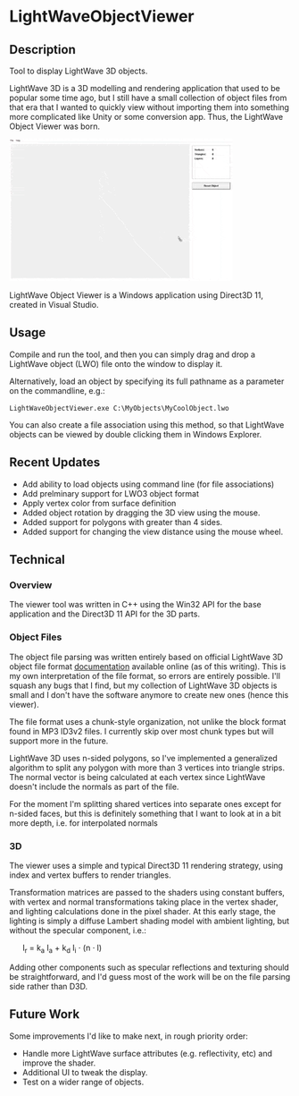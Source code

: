 # LightWaveObjectViewer

## Description

Tool to display LightWave 3D objects.

LightWave 3D is a 3D modelling and rendering application that used to be popular some time ago, 
but I still have a small collection of object files from that era that I wanted to quickly view without 
importing them into something more complicated like Unity or some conversion app. Thus, the LightWave 
Object Viewer was born.

![LightWave Object Viewer window](https://github.com/laubryan/LightWaveObjectViewer/blob/09c6d62227e09f6f996955d97bc8a05a0efc02a3/Screenshots/LWObjectViewer.gif?raw=true)

LightWave Object Viewer is a Windows application using Direct3D 11, created in Visual Studio.


## Usage

Compile and run the tool, and then you can simply drag and drop a LightWave object (LWO) 
file onto the window to display it.

Alternatively, load an object by specifying its full pathname as a parameter on the commandline, e.g.:

```
LightWaveObjectViewer.exe C:\MyObjects\MyCoolObject.lwo
```

You can also create a file association using this method, so that LightWave objects can be viewed by double clicking them in Windows Explorer.

## Recent Updates

- Add ability to load objects using command line (for file associations)
- Add prelminary support for LWO3 object format
- Apply vertex color from surface definition
- Added object rotation by dragging the 3D view using the mouse.
- Added support for polygons with greater than 4 sides.
- Added support for changing the view distance using the mouse wheel.


## Technical

### Overview

The viewer tool was written in C++ using the Win32 API for the base application and the Direct3D 11 API for the 3D parts.


### Object Files

The object file parsing was written entirely based on official LightWave 3D object file format [documentation](https://static.lightwave3d.com/sdk/2019/html/filefmts/lwo2.html) available online (as of this writing). This is my own 
interpretation of the file format, so errors are entirely possible. I'll squash any bugs that I find, but my collection 
of LightWave 3D objects is small and I don't have the software anymore to create new ones (hence this viewer).

The file format uses a chunk-style organization, not unlike the block format found in MP3 ID3v2 files. I currently skip 
over most chunk types but will support more in the future.

LightWave 3D uses n-sided polygons, so I've implemented a generalized algorithm to split any polygon with more than 3 vertices 
into triangle strips. The normal vector is being calculated at each vertex since LightWave doesn't include the normals as 
part of the file.

For the moment I'm splitting shared vertices into separate ones except for n-sided faces, but this is definitely something 
that I want to look at in a bit more depth, i.e. for interpolated normals


### 3D

The viewer uses a simple and typical Direct3D 11 rendering strategy, using index and vertex buffers to render triangles.

Transformation matrices are passed to the shaders using constant buffers, with vertex and normal transformations taking 
place in the vertex shader, and lighting calculations done in the pixel shader. At this early stage, the lighting is 
simply a diffuse Lambert shading model with ambient lighting, but without the specular component, i.e.:

&nbsp; &nbsp; &nbsp; I<sub>r</sub> = k<sub>a</sub> I<sub>a</sub> + k<sub>d</sub> I<sub>i</sub> &#183; (n &#183; l)

Adding other components such as specular reflections and texturing should be straightforward, and I'd guess most of the 
work will be on the file parsing side rather than D3D.


## Future Work

Some improvements I'd like to make next, in rough priority order:

- Handle more LightWave surface attributes (e.g. reflectivity, etc) and improve the shader.
- Additional UI to tweak the display.
- Test on a wider range of objects.
